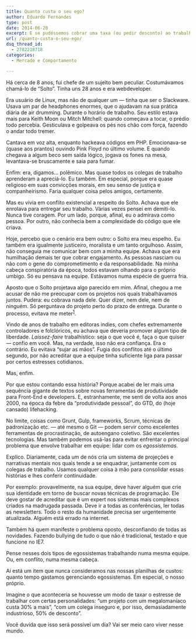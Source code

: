 ```yaml
---
title: Quanto custa o seu ego?
author: Eduardo Fernandes
type: post
date: 2014-06-20
excerpt: E se pudéssemos cobrar uma taxa (ou pedir desconto) ao trabalharmos com certo tipo de personalidades?
url: /quanto-custa-o-seu-ego/
dsq_thread_id:
  - 2782218718
categories:
  - Mercado e Comportamento

---
```

Há cerca de 8 anos, fui chefe de um sujeito bem peculiar. Costumávamos chamá-lo de &#8220;Solto&#8221;. Tinha uns 28 anos e era webdeveloper.

Era usuário de Linux, mas não de qualquer um — tinha que ser o Slackware. Usava um par de headphones enormes, que o ajudavam na sua prática diária de air drumming. Durante o horário de trabalho. Seu estilo estava mais para Keith Moon ou Mitch Mitchell: quando começava a tocar, o prédio todo percebia. Gesticulava e golpeava os pés nos chão com força, fazendo o andar todo tremer.

Cantava em voz alta, enquanto hackeava códigos em PHP. Emocionava-se (quase aos prantos) ouvindo Pink Floyd no último volume. E quando chegava a algum beco sem saída lógico, jogava os fones na mesa, levantava-se bruscamente e saia para fumar.

Enfim: era, digamos… polêmico. Mas quase todos os colegas de trabalho aprenderam a apreciá-lo. Eu também. Em especial, porque era quase religioso em suas convicções morais, em seu senso de justiça e companheirismo. Faria qualquer coisa pelos amigos, certamente.

Mas eu vivia em conflito existencial a respeito do Solto. Achava que ele enrolava para entregar seu trabalho. Várias vezes pensei em demiti-lo. Nunca tive coragem. Por um lado, porque, afinal, eu o admirava como pessoa. Por outro, não conhecia bem a complexidade do código que ele criava.

Hoje, percebo que o cenário era bem outro: o Solto era meu espelho. Eu também era igualmente justiceiro, moralista e um tanto orgulhoso. Assim, não conseguia me comunicar bem com a minha equipe. Achava que era humilhação demais ter que cobrar engajamento. As pessoas nasciam ou não com o gene do comprometimento e da responsabilidade. Na minha cabeça conspiratória da época, todos estavam olhando para o próprio umbigo. Só eu pensava na equipe. Estávamos numa espécie de guerra fria.

Aposto que o Solto projetava algo parecido em mim. Afinal, chegou a me acusar de não me preocupar com os projetos nos quais trabalhávamos juntos. Pudera: eu cobrava nada dele. Quer dizer, nem dele, nem de ninguém. Só perguntava do projeto perto do prazo de entrega. Durante o processo, evitava me meter<sup id="fnref:1"><a href="1" rel="footnote">1</a></sup>.

Vindo de anos de trabalho em editoras indies, com chefes extremamente controladores e folclóricos, eu achava que deveria promover algum tipo de liberdade. _Laissez-faire_ trabalhístico: seja o que você é, faça o que quiser — confio em você. Mas, na verdade, isso não era confiança. Era o contrário. Eu evitava &#8220;sujar as mãos&#8221;. Fugia dos conflitos até o último segundo, por não acreditar que a equipe tinha suficiente liga para passar por certos estresses cotidianos.

Mas, enfim.

Por que estou contando essa história? Porque acabei de ler mais uma sequência gigante de textos sobre novas ferramentas de produtividade para Front-End e developers. E, estranhamente, me senti de volta aos anos 2000, na época da febre da &#8220;produtividade pessoal&#8221;, do GTD, do (hoje cansado) lifehacking.

No limite, coisas como Grunt, Gulp, frameworks, Scrum, técnicas de padronização etc. — até mesmo o Git — podem servir como excelentes ferramentas de procrastinação, de autoengano coletivo. São excelentes tecnologias. Mas também podemos usá-las para evitar enfrentar o principal problema que envolve trabalhar em equipe: lidar com os _egossistemas_.

Explico. Diariamente, cada um de nós cria um sistema de projeções e narrativas mentais nos quais tende a se enquadrar, juntamente com os colegas de trabalho. Usamos qualquer coisa à mão para consolidar essas histórias e lhes conferir continuidade.

Por exemplo: provavelmente, na sua equipe, deve haver alguém que crie sua identidade em torno de buscar novas técnicas de programação. Ele deve gostar de acreditar que é um expert nos sistemas mais complexos criados na madrugada passada. Deve ir a todas as conferências, ler todas as newsletters. Todo o resto da humanidade precisa ser urgentemente atualizada. Alguém está errado na internet.

Também há quem manifeste o problema oposto, desconfiando de todas as novidades. Fazendo bullying de tudo o que não é tradicional, testado e que funcione no IE7.

Pense nesses dois tipos de egossistemas trabalhando numa mesma equipe. Ou, em conflito, numa mesma cabeça.

Aí está um item que nunca consideramos nas nossas planilhas de custos: quanto tempo gastamos gerenciando egossistemas. Em especial, o nosso próprio.

Imagine o que aconteceria se houvesse um modo de taxar o estresse de trabalhar com certas personalidades: &#8220;um projeto com um megalomaníaco custa 30% a mais&#8221;, &#8220;com um colega inseguro e, por isso, demasiadamente industrioso, 50% de desconto&#8221;.

Você duvida que isso será possível um dia? Vai ser meio caro viver nesse mundo.

[^1]:    
    Naquela época, não pensávamos em coisas como Agile.<a href="1" rev="footnote">&#8617;</a>